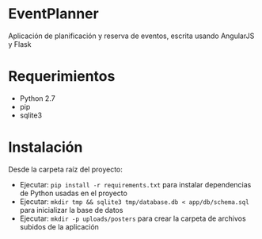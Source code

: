 # EventPlanner
Aplicación de planificación y reserva de eventos, escrita usando AngularJS y Flask

# Requerimientos

- Python 2.7
- pip
- sqlite3

# Instalación

Desde la carpeta raíz del proyecto: 
- Ejecutar: `pip install -r requirements.txt` para instalar dependencias de Python usadas en el proyecto
- Ejecutar: `mkdir tmp && sqlite3 tmp/database.db < app/db/schema.sql` para inicializar la base de datos
- Ejecutar: `mkdir -p uploads/posters` para crear la carpeta de archivos subidos de la aplicación
